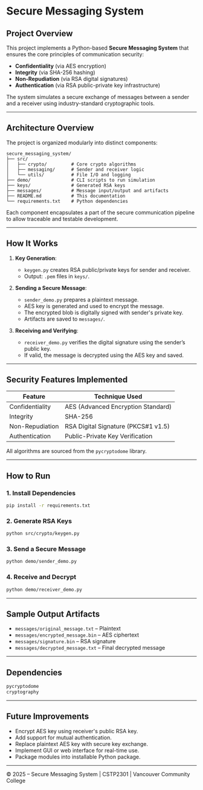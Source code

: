 # Secure Messaging System

## Project Overview

This project implements a Python-based **Secure Messaging System** that ensures the core principles of communication security:

- **Confidentiality** (via AES encryption)
- **Integrity** (via SHA-256 hashing)
- **Non-Repudiation** (via RSA digital signatures)
- **Authentication** (via RSA public-private key infrastructure)

The system simulates a secure exchange of messages between a sender and a receiver using industry-standard cryptographic tools.

---

## Architecture Overview

The project is organized modularly into distinct components:

```
secure_messaging_system/
├── src/
│   ├── crypto/         # Core crypto algorithms
│   ├── messaging/      # Sender and receiver logic
│   └── utils/          # File I/O and logging
├── demo/               # CLI scripts to run simulation
├── keys/               # Generated RSA keys
├── messages/           # Message input/output and artifacts
├── README.md           # This documentation
└── requirements.txt    # Python dependencies
```

Each component encapsulates a part of the secure communication pipeline to allow traceable and testable development.

---

## How It Works

1. **Key Generation**:
   - `keygen.py` creates RSA public/private keys for sender and receiver.
   - Output: `.pem` files in `keys/`.

2. **Sending a Secure Message**:
   - `sender_demo.py` prepares a plaintext message.
   - AES key is generated and used to encrypt the message.
   - The encrypted blob is digitally signed with sender's private key.
   - Artifacts are saved to `messages/`.

3. **Receiving and Verifying**:
   - `receiver_demo.py` verifies the digital signature using the sender’s public key.
   - If valid, the message is decrypted using the AES key and saved.

---

## Security Features Implemented

| Feature           | Technique Used                       |
|-------------------|--------------------------------------|
| Confidentiality   | AES (Advanced Encryption Standard)   |
| Integrity         | SHA-256                              |
| Non-Repudiation   | RSA Digital Signature (PKCS#1 v1.5)  |
| Authentication    | Public-Private Key Verification      |

All algorithms are sourced from the `pycryptodome` library.

---

## How to Run

### 1. Install Dependencies
```bash
pip install -r requirements.txt
```

### 2. Generate RSA Keys
```bash
python src/crypto/keygen.py
```

### 3. Send a Secure Message
```bash
python demo/sender_demo.py
```

### 4. Receive and Decrypt
```bash
python demo/receiver_demo.py
```

---

## Sample Output Artifacts

- `messages/original_message.txt` – Plaintext
- `messages/encrypted_message.bin` – AES ciphertext
- `messages/signature.bin` – RSA signature
- `messages/decrypted_message.txt` – Final decrypted message

---

## Dependencies

```txt
pycryptodome
cryptography
```

---

## Future Improvements

- Encrypt AES key using receiver's public RSA key.
- Add support for mutual authentication.
- Replace plaintext AES key with secure key exchange.
- Implement GUI or web interface for real-time use.
- Package modules into installable Python package.

---

© 2025 – Secure Messaging System | CSTP2301 | Vancouver Community College